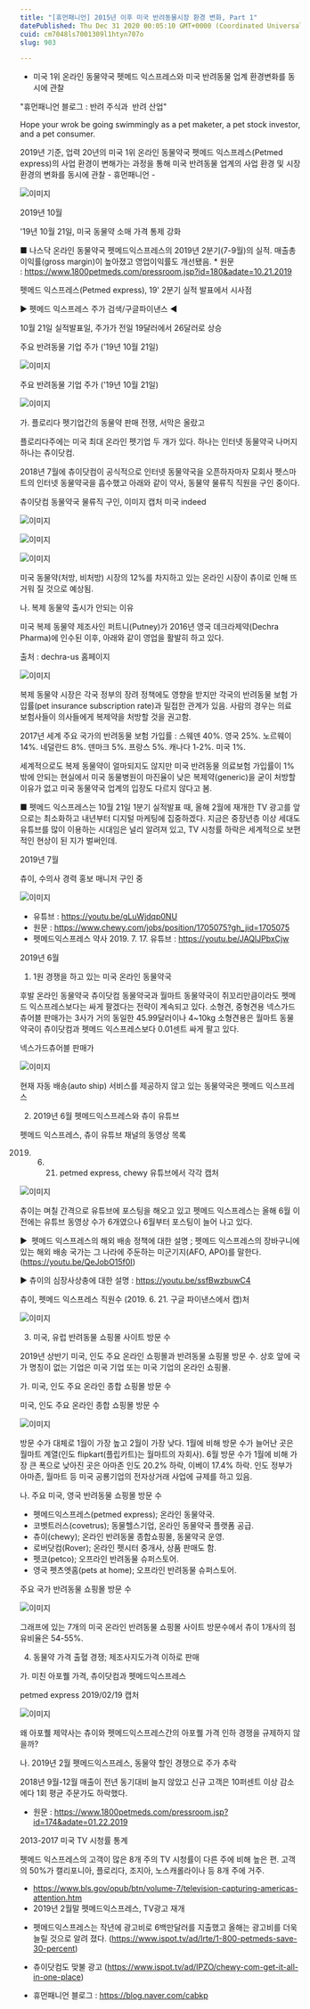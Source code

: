 ```yaml
---
title: "[휴먼패니언] 2015년 이후 미국 반려동물시장 환경 변화, Part 1"
datePublished: Thu Dec 31 2020 00:05:10 GMT+0000 (Coordinated Universal Time)
cuid: cm7048ls7001309l1htyn707o
slug: 903

---
```



- 미국 1위 온라인 동물약국 펫메드 익스프레스와 미국 반려동물 업계 환경변화를 동시에 관찰

"휴먼패니언 블로그 : 반려 주식과  반려 산업"

Hope your wrok be going swimmingly as a pet maketer, a pet stock investor, and a pet consumer.

2019년 기준, 업력 20년의 미국 1위 온라인 동물약국 펫메드 익스프레스(Petmed express)의 사업 환경이 변해가는 과정을 통해 미국 반려동물 업계의 사업 환경 및 시장 환경의 변화를 동시에 관찰 - 휴먼패니언 -

![이미지](https://cdn.hashnode.com/res/hashnode/image/upload/v1739256182732/922395b6-2641-48d6-8a1d-6ac386626727.jpeg)

2019년 10월

'19년 10월 21일, 미국 동물약 소매 가격 통제 강화

■ 나스닥 온라인 동물약국 펫메드익스프레스의 2019년 2분기(7-9월)의 실적. 매출총이익률(gross margin)이 높아졌고 영업이익률도 개선됐음. * 원문 : https://www.1800petmeds.com/pressroom.jsp?id=180&adate=10.21.2019

펫메드 익스프레스(Petmed express), 19' 2분기 실적 발표에서 시사점

▶ 펫메드 익스프레스 주가 검색/구글파이낸스 ◀

10월 21일 실적발표일, 주가가 전일 19달러에서 26달러로 상승

주요 반려동물 기업 주가 ('19년 10월 21일)

![이미지](https://cdn.hashnode.com/res/hashnode/image/upload/v1739256184580/c9704cde-9a4b-4b5b-95ff-e5b6477b3deb.png)

주요 반려동물 기업 주가 ('19년 10월 21일)

![이미지](https://cdn.hashnode.com/res/hashnode/image/upload/v1739256186356/134d9028-da9e-4741-8808-3ab3668c436e.png)

가. 플로리다 펫기업간의 동물약 판매 전쟁, 서막은 올랐고

플로리다주에는 미국 최대 온라인 펫기업 두 개가 있다. 하나는 인터넷 동물약국 나머지 하나는 츄이닷컴.

2018년 7월에 츄이닷컴이 공식적으로 인터넷 동물약국을 오픈하자마자 모회사 펫스마트의 인터넷 동물약국을 흡수했고 아래와 같이 약사, 동물약 물류직 직원을 구인 중이다.

츄이닷컴 동물약국 물류직 구인, 이미지 캡처 미국 indeed

![이미지](https://cdn.hashnode.com/res/hashnode/image/upload/v1739256188146/54c3dec5-4ca4-4af4-9b6f-f63140b78c7c.png)

![이미지](https://cdn.hashnode.com/res/hashnode/image/upload/v1739256189920/0404e801-311b-4919-8a1b-dcd3bcf47745.png)

![이미지](https://cdn.hashnode.com/res/hashnode/image/upload/v1739256191590/14765f94-88d4-4f37-94ef-19110f1b5c2a.png)

미국 동물약(처방, 비처방) 시장의 12%를 차지하고 있는 온라인 시장이 츄이로 인해 뜨거워 질 것으로 예상됨.

나. 복제 동물약 출시가 안되는 이유

미국 복제 동물약 제조사인 퍼트니(Putney)가 2016년 영국 데크라제약(Dechra Pharma)에 인수된 이후, 아래와 같이 영업을 활발히 하고 있다.

출처 : dechra-us 홈페이지

![이미지](https://cdn.hashnode.com/res/hashnode/image/upload/v1739256193079/29706491-80ac-4b4e-b031-7b7e610d7389.png)

복제 동물약 시장은 각국 정부의 장려 정책에도 영향을 받지만 각국의 반려동물 보험 가입률(pet insurance subscription rate)과 밀접한 관계가 있음. 사람의 경우는 의료 보험사들이 의사들에게 복제약을 처방할 것을 권고함.

2017년 세계 주요 국가의 반려동물 보험 가입률 : 스웨덴 40%. 영국 25%. 노르웨이 14%. 네덜란드 8%. 덴마크 5%. 프랑스 5%. 캐나다 1-2%. 미국 1%.

세계적으로도 복제 동물약이 얼마되지도 않지만 미국 반려동물 의료보험 가입률이 1% 밖에 안되는 현실에서 미국 동물병원이 마진율이 낮은 복제약(generic)을 굳이 처방할 이유가 없고 미국 동물약국 업계의 입장도 다르지 않다고 봄.

■ 펫메드 익스프레스는 10월 21일 1분기 실적발표 때, 올해 2월에 재개한 TV 광고를 앞으로는 최소화하고 내년부터 디지털 마케팅에 집중하겠다. 지금은 중장년층 이상 세대도 유튜브를 많이 이용하는 시대임은 널리 알려져 있고, TV 시청률 하락은 세계적으로 보편적인 현상이 된 지가 벌써인데.

2019년 7월

츄이, 수의사 경력 홍보 매니저 구인 중

![이미지](https://cdn.hashnode.com/res/hashnode/image/upload/v1739256194611/2dc9b6c8-0f3b-4af5-8546-066a4cc694fe.png)

- 유튜브 : https://youtu.be/gLuWjdqp0NU
- 원문 : https://www.chewy.com/jobs/position/1705075?gh_jid=1705075
- 펫메드익스프레스 약사 2019. 7. 17. 유튜브 : https://youtu.be/JAQlJPbxCjw

2019년 6월

1. 1원 경쟁을 하고 있는 미국 온라인 동물약국

후발 온라인 동물약국 츄이닷컴 동물약국과 월마트 동물약국이 쥐꼬리만큼이라도 펫메드 익스프레스보다는 싸게 팔겠다는 전략이 계속되고 있다. 소형견, 중형견용 넥스가드츄어블 판매가는 3사가 거의 동일한 45.99달러이나 4~10kg 소형견용은 월마트 동물약국이 츄이닷컴과 펫메드 익스프레스보다 0.01센트 싸게 팔고 있다.

넥스가드츄어블 판매가

![이미지](https://cdn.hashnode.com/res/hashnode/image/upload/v1739256195932/e61015dd-03eb-4f65-98b5-fce31875d811.png)

현재 자동 배송(auto ship) 서비스를 제공하지 않고 있는 동물약국은 펫메드 익스프레스

2. 2019년 6월 펫메드익스프레스와 츄이 유튜브

펫메드 익스프레스, 츄이 유튜브 채널의 동영상 목록

2019. 6. 21. petmed express, chewy 유튜브에서 각각 캡처

![이미지](https://cdn.hashnode.com/res/hashnode/image/upload/v1739256197952/47799d29-fdfa-4bd3-8c79-e4fd5c21e76d.png)

츄이는 며칠 간격으로 유튜브에 포스팅을 해오고 있고 펫메드 익스프레스는 올해 6월 이전에는 유튜브 동영상 수가 6개였으나 6월부터 포스팅이 늘어 나고 있다.

▶  펫메드 익스프레스의 해외 배송 정책에 대한 설명 ; 펫메드 익스프레스의 장바구니에 있는 해외 배송 국가는 그 나라에 주둔하는 미군기지(AFO, APO)를 말한다. (https://youtu.be/QeJobO15f0I)

▶ 츄이의 심장사상충에 대한 설명 : https://youtu.be/ssfBwzbuwC4

츄이, 펫메드 익스프레스 직원수 (2019. 6. 21. 구글 파이낸스에서 캡)처

![이미지](https://cdn.hashnode.com/res/hashnode/image/upload/v1739256199619/4056868d-4619-4478-9cbd-b24298a240aa.png)

3. 미국, 유럽 반려동물 쇼핑몰 사이트 방문 수

2019년 상반기 미국, 인도 주요 온라인 쇼핑몰과 반려동물 쇼핑몰 방문 수. 상호 앞에 국가 명칭이 없는 기업은 미국 기업 또는 미국 기업의 온라인 쇼핑몰.

가. 미국, 인도 주요 온라인 종합 쇼핑몰 방문 수

미국, 인도 주요 온라인 종합 쇼핑몰 방문 수

![이미지](https://cdn.hashnode.com/res/hashnode/image/upload/v1739256201136/e0ddec43-e2d5-4c4b-90d2-c8ec1da9f4d8.png)

방문 수가 대체로 1월이 가장 높고 2월이 가장 낮다. 1월에 비해 방문 수가 늘어난 곳은 월마트 계열(인도 flipkart(플립카트)는 월마트의 자회사). 6월 방문 수가 1월에 비해 가장 큰 폭으로 낮아진 곳은 아마존 인도 20.2% 하락, 이베이 17.4% 하락. 인도 정부가 아마존, 월마트 등 미국 공룡기업의 전자상거래 사업에 규제를 하고 있음.

나. 주요 미국, 영국 반려동물 쇼핑몰 방문 수

- 펫메드익스프레스(petmed express); 온라인 동물약국.
- 코벳트러스(covetrus); 동물헬스기업, 온라인 동물약국 플랫폼 공급.
- 츄이(chewy); 온라인 반려동물 종합쇼핑몰, 동물약국 운영.
- 로버닷컴(Rover); 온라인 펫시터 중개사, 상품 판매도 함.
- 펫코(petco); 오프라인 반려동물 슈퍼스토어.
- 영국 펫츠엣홈(pets at home); 오프라인 반려동물 슈퍼스토어.

주요 국가 반려동물 쇼핑몰 방문 수

![이미지](https://cdn.hashnode.com/res/hashnode/image/upload/v1739256202899/a9672e02-778e-4698-a47f-ca7cc72c2de9.png)

그래프에 있는 7개의 미국 온라인 반려동물 쇼핑몰 사이트 방문수에서 츄이 1개사의 점유비율은 54-55%.

4. 동물약 가격 출혈 경쟁; 제조사지도가격 이하로 판매

가. 미친 아포퀠 가격, 츄이닷컴과 펫메드익스프레스

petmed express 2019/02/19 캡처

![이미지](https://cdn.hashnode.com/res/hashnode/image/upload/v1739256204485/df014092-fb36-4f6e-a21b-ed7396557405.png)

왜 아포퀠 제약사는 츄이와 펫메드익스프레스간의 아포퀠 가격 인하 경쟁을 규제하지 않을까?

나. 2019년 2월 펫메드익스프레스, 동물약 할인 경쟁으로 주가 추락

2018년 9월-12월 매출이 전년 동기대비 늘지 않았고 신규 고객은 10퍼센트 이상 감소에다 1회 평균 주문가도 하락했다.

* 원문 : https://www.1800petmeds.com/pressroom.jsp?id=174&adate=01.22.2019

2013-2017 미국 TV 시청률 통계

펫메드 익스프레스의 고객이 많은 8개 주의 TV 시청률이 다른 주에 비해 높은 편. 고객의 50%가 캘리포니아, 플로리다, 조지아, 노스캐롤라이나 등 8개 주에 거주.

- https://www.bls.gov/opub/btn/volume-7/television-capturing-americas-attention.htm
- 2019년 2월말 펫메드익스프레스, TV광고 재개

* 펫메드익스프레스는 작년에 광고비로 6백만달러를 지출했고 올해는 광고비를 더욱 늘릴 것으로 알려 졌다. (https://www.ispot.tv/ad/Irte/1-800-petmeds-save-30-percent)

* 츄이닷컴도 맞불 광고 (https://www.ispot.tv/ad/IPZO/chewy-com-get-it-all-in-one-place)

- 휴먼패니언 블로그 : https://blog.naver.com/cabkp